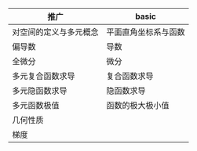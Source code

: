 
| 推广                   | basic                |
| ---------------------- | -------------------- |
| 对空间的定义与多元概念 | 平面直角坐标系与函数 |
| 偏导数                 | 导数                 |
| 全微分                 | 微分                 |
| 多元复合函数求导       | 复合函数求导         |
| 多元隐函数求导         | 隐函数求导           |
| 多元函数极值           | 函数的极大极小值     |
| 几何性质               |                      |
| 梯度                       |                      |
